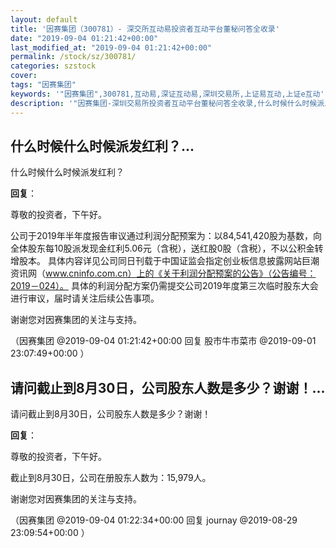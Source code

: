 ```yaml
---
layout: default
title: '因赛集团（300781）- 深交所互动易投资者互动平台董秘问答全收录'
date: "2019-09-04 01:21:42+00:00"
last_modified_at: "2019-09-04 01:21:42+00:00"
permalink: /stock/sz/300781/
categories: szstock
cover: 
tags: "因赛集团"
keywords: '"因赛集团",300781,互动易,深证互动易,深圳交易所,上证易互动,上证e互动'
description: '"因赛集团-深圳交易所投资者互动平台董秘问答全收录,什么时候什么时候派发红利？"'
---
```


## 什么时候什么时候派发红利？...

什么时候什么时候派发红利？

**回复**：

尊敬的投资者，下午好。

公司于2019年半年度报告审议通过利润分配预案为：以84,541,420股为基数，向全体股东每10股派发现金红利5.06元（含税），送红股0股（含税），不以公积金转增股本。
具体内容详见公司同日刊载于中国证监会指定创业板信息披露网站巨潮资讯网（www.cninfo.com.cn）上的《关于利润分配预案的公告》（公告编号：2019－024）。
具体的利润分配方案仍需提交公司2019年度第三次临时股东大会进行审议，届时请关注后续公告事项。

谢谢您对因赛集团的关注与支持。 

（因赛集团  @2019-09-04 01:21:42+00:00 回复 股市牛市菜市  @2019-09-01 23:07:49+00:00 ）

## 请问截止到8月30日，公司股东人数是多少？谢谢！...

请问截止到8月30日，公司股东人数是多少？谢谢！

**回复**：

尊敬的投资者，下午好。

截止到8月30日，公司在册股东人数为：15,979人。

谢谢您对因赛集团的关注与支持。 

（因赛集团  @2019-09-04 01:22:34+00:00 回复 journay  @2019-08-29 23:09:54+00:00 ）

